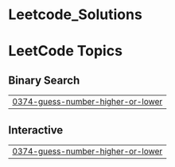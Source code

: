 # Leetcode_Solutions

<!---LeetCode Topics Start-->
# LeetCode Topics
## Binary Search
|  |
| ------- |
| [0374-guess-number-higher-or-lower](https://github.com/Kankaushik/Leetcode_Solutions/tree/master/0374-guess-number-higher-or-lower) |
## Interactive
|  |
| ------- |
| [0374-guess-number-higher-or-lower](https://github.com/Kankaushik/Leetcode_Solutions/tree/master/0374-guess-number-higher-or-lower) |
<!---LeetCode Topics End-->